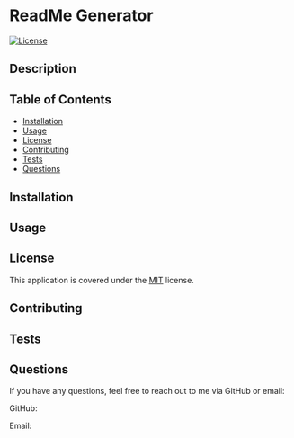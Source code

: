 # ReadMe Generator
      
[![License](https://img.shields.io/badge/License-MIT-blue.svg)](https://opensource.org/licenses/MIT)

## Description


## Table of Contents
- [Installation](#installation)
- [Usage](#usage)
- [License](#license)
- [Contributing](#contributing)
- [Tests](#tests)
- [Questions](#questions)

## Installation


## Usage


## License
This application is covered under the [MIT](https://opensource.org/licenses/MIT) license.

## Contributing


## Tests


## Questions
If you have any questions, feel free to reach out to me via GitHub or email:

GitHub: [](https://github.com/)

Email: 
